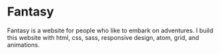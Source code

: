 # Fantasy
Fantasy is a website for people who like to embark on adventures. I build this website with html, css, sass, responsive design, atom, grid, and animations.
